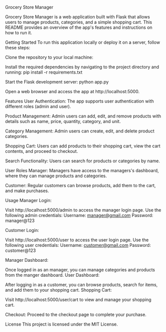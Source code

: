 Grocery Store Manager

Grocery Store Manager is a web application built with Flask that allows users to manage products, categories, and a simple shopping cart. This README provides an overview of the app's features and instructions on how to run it.


Getting Started
To run this application locally or deploy it on a server, follow these steps:

Clone the repository to your local machine:

Install the required dependencies by navigating to the project directory and running:
pip install -r requirements.txt

Start the Flask development server:
python app.py

Open a web browser and access the app at http://localhost:5000.

Features
User Authentication: The app supports user authentication with different roles (admin and user).

Product Management: Admin users can add, edit, and remove products with details such as name, price, quantity, category, and unit.

Category Management: Admin users can create, edit, and delete product categories.

Shopping Cart: Users can add products to their shopping cart, view the cart contents, and proceed to checkout.

Search Functionality: Users can search for products or categories by name.

User Roles
Manager: Managers have access to the managers's dashboard, where they can manage products and categories.

Customer: Regular customers can browse products, add them to the cart, and make purchases.

Usage
Manager Login:

Visit http://localhost:5000/admin to access the manager login page.
Use the following admin credentials:
Username: manager@gmail.com
Password: manager@123

Customer Login:

Visit http://localhost:5000/user to access the user login page.
Use the following user credentials:
Username: customer@gmail.com
Password: customer@123

Manager Dashboard:

Once logged in as an manager, you can manage categories and products from the manger dashboard.
User Dashboard:

After logging in as a customer, you can browse products, search for items, and add them to your shopping cart.
Shopping Cart:

Visit http://localhost:5000/user/cart to view and manage your shopping cart.

Checkout:
Proceed to the checkout page to complete your purchase.

License
This project is licensed under the MIT License.

